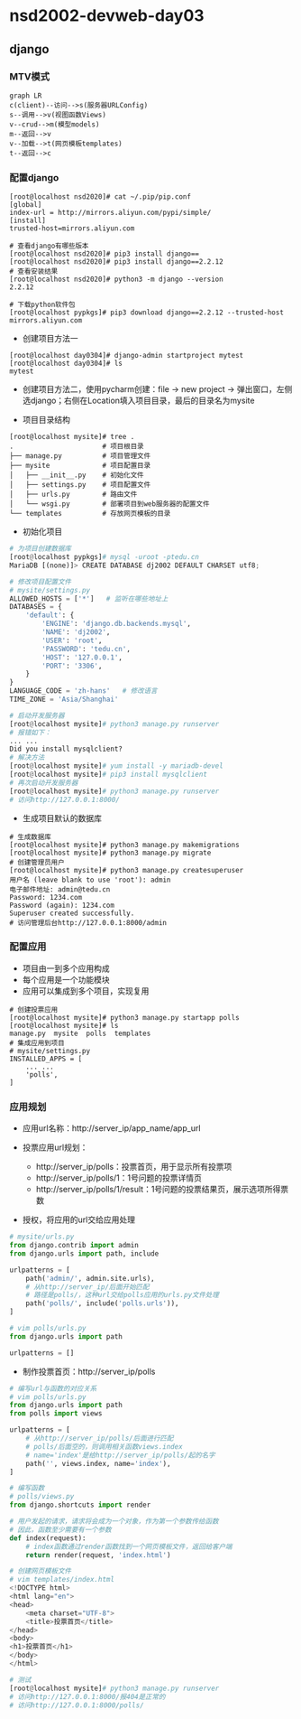 # nsd2002-devweb-day03

## django

### MTV模式

```mermaid
graph LR
c(client)--访问-->s(服务器URLConfig)
s--调用-->v(视图函数Views)
v--crud-->m(模型models)
m--返回-->v
v--加载-->t(网页模板templates)
t--返回-->c
```

### 配置django

```shell
[root@localhost nsd2020]# cat ~/.pip/pip.conf 
[global]
index-url = http://mirrors.aliyun.com/pypi/simple/
[install]
trusted-host=mirrors.aliyun.com

# 查看django有哪些版本
[root@localhost nsd2020]# pip3 install django==
[root@localhost nsd2020]# pip3 install django==2.2.12
# 查看安装结果
[root@localhost nsd2020]# python3 -m django --version
2.2.12

# 下载python软件包
[root@localhost pypkgs]# pip3 download django==2.2.12 --trusted-host mirrors.aliyun.com
```

- 创建项目方法一

```shell
[root@localhost day0304]# django-admin startproject mytest
[root@localhost day0304]# ls 
mytest
```

- 创建项目方法二，使用pycharm创建：file -> new project -> 弹出窗口，左侧选django；右侧在Location填入项目目录，最后的目录名为mysite

- 项目目录结构

```shell
[root@localhost mysite]# tree .
.                      # 项目根目录
├── manage.py          # 项目管理文件
├── mysite             # 项目配置目录
│   ├── __init__.py    # 初始化文件
│   ├── settings.py    # 项目配置文件
│   ├── urls.py        # 路由文件
│   └── wsgi.py        # 部署项目到web服务器的配置文件
└── templates          # 存放网页模板的目录
```

- 初始化项目

```python
# 为项目创建数据库
[root@localhost pypkgs]# mysql -uroot -ptedu.cn
MariaDB [(none)]> CREATE DATABASE dj2002 DEFAULT CHARSET utf8;

# 修改项目配置文件
# mysite/settings.py
ALLOWED_HOSTS = ['*']   # 监听在哪些地址上
DATABASES = {
    'default': {
        'ENGINE': 'django.db.backends.mysql',
        'NAME': 'dj2002',
        'USER': 'root',
        'PASSWORD': 'tedu.cn',
        'HOST': '127.0.0.1',
        'PORT': '3306',
    }
}
LANGUAGE_CODE = 'zh-hans'   # 修改语言
TIME_ZONE = 'Asia/Shanghai'

# 启动开发服务器
[root@localhost mysite]# python3 manage.py runserver
# 报错如下：
... ...
Did you install mysqlclient?
# 解决方法
[root@localhost mysite]# yum install -y mariadb-devel
[root@localhost mysite]# pip3 install mysqlclient
# 再次启动开发服务器
[root@localhost mysite]# python3 manage.py runserver
# 访问http://127.0.0.1:8000/
```

- 生成项目默认的数据库

```shell
# 生成数据库
[root@localhost mysite]# python3 manage.py makemigrations
[root@localhost mysite]# python3 manage.py migrate
# 创建管理员用户
[root@localhost mysite]# python3 manage.py createsuperuser
用户名 (leave blank to use 'root'): admin
电子邮件地址: admin@tedu.cn
Password: 1234.com
Password (again): 1234.com
Superuser created successfully.
# 访问管理后台http://127.0.0.1:8000/admin
```

### 配置应用

- 项目由一到多个应用构成
- 每个应用是一个功能模块
- 应用可以集成到多个项目，实现复用

```shell
# 创建投票应用
[root@localhost mysite]# python3 manage.py startapp polls
[root@localhost mysite]# ls
manage.py  mysite  polls  templates
# 集成应用到项目
# mysite/settings.py
INSTALLED_APPS = [
    ... ...
    'polls',
]
```

### 应用规划

- 应用url名称：http://server_ip/app_name/app_url
- 投票应用url规划：
  - http://server_ip/polls：投票首页，用于显示所有投票项
  - http://server_ip/polls/1：1号问题的投票详情页
  - http://server_ip/polls/1/result：1号问题的投票结果页，展示选项所得票数

- 授权，将应用的url交给应用处理

```python
# mysite/urls.py
from django.contrib import admin
from django.urls import path, include

urlpatterns = [
    path('admin/', admin.site.urls),
    # 从http://server_ip/后面开始匹配
    # 路径是polls/，这种url交给polls应用的urls.py文件处理
    path('polls/', include('polls.urls')),
]

# vim polls/urls.py
from django.urls import path

urlpatterns = []
```

- 制作投票首页：http://server_ip/polls

```python
# 编写url与函数的对应关系
# vim polls/urls.py
from django.urls import path
from polls import views

urlpatterns = [
    # 从http://server_ip/polls/后面进行匹配
    # polls/后面空的，则调用相关函数views.index
    # name='index'是给http://server_ip/polls/起的名字
    path('', views.index, name='index'),
]

# 编写函数
# polls/views.py
from django.shortcuts import render

# 用户发起的请求，请求将会成为一个对象，作为第一个参数传给函数
# 因此，函数至少需要有一个参数
def index(request):
    # index函数通过render函数找到一个网页模板文件，返回给客户端
    return render(request, 'index.html')

# 创建网页模板文件
# vim templates/index.html
<!DOCTYPE html>
<html lang="en">
<head>
    <meta charset="UTF-8">
    <title>投票首页</title>
</head>
<body>
<h1>投票首页</h1>
</body>
</html>

# 测试
[root@localhost mysite]# python3 manage.py runserver
# 访问http://127.0.0.1:8000/报404是正常的
# 访问http://127.0.0.1:8000/polls/
```







```shell

```

